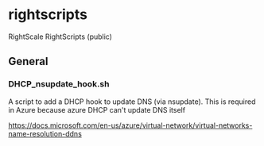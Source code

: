 # rightscripts
RightScale RightScripts (public)

## General

### DHCP_nsupdate_hook.sh

A script to add a DHCP hook to update DNS (via nsupdate).  This is required in Azure because azure DHCP can't update DNS itself

https://docs.microsoft.com/en-us/azure/virtual-network/virtual-networks-name-resolution-ddns

